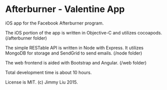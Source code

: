 Afterburner - Valentine App
===========

iOS app for the Facebook Afterburner program. 

The iOS portion of the app is written in Objective-C and utilizes cocoapods. (/afterburner folder)

The simple RESTable API is written in Node with Express. It utilizes MongoDB for storage and SendGrid to send emails.  (/node folder)

The web frontend is aided with Bootstrap and Angular. (/web folder)

Total development time is about 10 hours. 

License is MIT. (c) Jimmy Liu 2015. 
